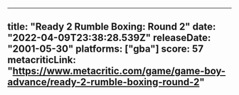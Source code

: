 
---
title: "Ready 2 Rumble Boxing: Round 2"
date: "2022-04-09T23:38:28.539Z"
releaseDate: "2001-05-30"
platforms: ["gba"]
score: 57
metacriticLink: "https://www.metacritic.com/game/game-boy-advance/ready-2-rumble-boxing-round-2"
---
